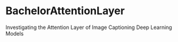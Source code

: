 # BachelorAttentionLayer
Investigating the Attention Layer of Image Captioning Deep Learning Models
